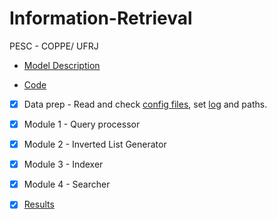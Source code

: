 # Information-Retrieval
PESC - COPPE/ UFRJ

- [Model Description](Modelo%20Vetorial.doc)

- [Code](src/Information%20Retrieval.ipynb)

- [X] Data prep - Read and check [config files](config_files/), set [log](RESULT/logs.log) and paths.

- [X] Module 1 - Query processor

- [X] Module 2 - Inverted List Generator

- [X] Module 3 - Indexer

- [X] Module 4 - Searcher

- [X] [Results](RESULT/)